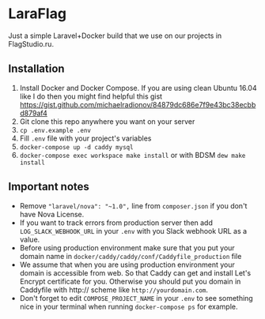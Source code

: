 # LaraFlag

Just a simple Laravel+Docker build that we use on our projects in FlagStudio.ru.

## Installation

1. Install Docker and Docker Compose. If you are using clean Ubuntu 16.04 like I do then you might find helpful this gist https://gist.github.com/michaelradionov/84879dc686e7f9e43bc38ecbbd879af4
2. Git clone this repo anywhere you want on your server
3. `cp .env.example .env`
4. Fill `.env` file with your project's variables
4. `docker-compose up -d caddy mysql`
5. `docker-compose exec workspace make install` or with BDSM `dew make install`



## Important notes

- Remove `"laravel/nova": "~1.0",` line from `composer.json` if you don't have Nova License.
- If you want to track errors from production server then add `LOG_SLACK_WEBHOOK_URL` in your `.env` with you Slack webhook URL as a value.
- Before using production environment make sure that you put your domain name in `docker/caddy/caddy/conf/Caddyfile_production` file
- We assume that when you are using production environment your domain is accessible from web. So that Caddy can get and install Let's Encrypt certificate for you. Otherwise you should put you domain in Caddyfile with http:// scheme like `http://yourdomain.com`.
- Don't forget to edit `COMPOSE_PROJECT_NAME` in your `.env` to see something nice in your terminal when running `docker-compose ps` for example.